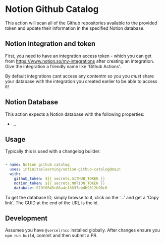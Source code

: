 # Notion Github Catalog

This action will scan all of the Github repositories available to the provided token and update their information in the specified Notion database.

## Notion integration and token

First, you need to have an integration access token - which you can get from https://www.notion.so/my-integrations after creating an integration.  Give the integration a friendly name like 'Github Actions'.

By default integrations cant access any contentm so you you *must* share your database with the integration you created earlier to be able to access it!

## Notion Database

This action expects a Notion database with the following properties:

  - ...

## Usage

Typically this is used with a changelog builder:

```yaml

- name: Notion github catalog     
  uses: infinitaslearning/notion-github-catalog@main        
  with:          
    github_token: ${{ secrets.GITHUB_TOKEN }}
    notion_token: ${{ secrets.NOTION_TOKEN }}
    database: 619f0845c68a4c18837ebdb9812b90c0    
```

To get the database ID, simply browse to it, click on the '...' and get a 'Copy link'.  The GUID at the end of the URL is the id.

## Development

Assumes you have `@vercel/ncc` installed globally.
After changes ensure you `npm run build`, commit and then submit a PR.

